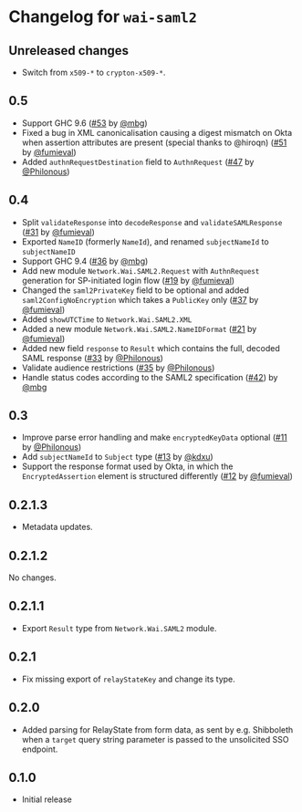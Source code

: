 # Changelog for `wai-saml2`

## Unreleased changes

-   Switch from `x509-*` to `crypton-x509-*`.

## 0.5

-   Support GHC 9.6 ([#53](https://github.com/mbg/wai-saml2/pull/53) by [@mbg](https://github.com/mbg))
-   Fixed a bug in XML canonicalisation causing a digest mismatch on Okta when assertion attributes are present (special thanks to @hiroqn) ([#51](https://github.com/mbg/wai-saml2/pull/51) by [@fumieval](https://github.com/fumieval))
-   Added `authnRequestDestination` field to `AuthnRequest` ([#47](https://github.com/mbg/wai-saml2/pull/47) by [@Philonous](https://github.com/Philonous))

## 0.4

-   Split `validateResponse` into `decodeResponse` and `validateSAMLResponse` ([#31](https://github.com/mbg/wai-saml2/pull/31) by [@fumieval](https://github.com/fumieval))
-   Exported `NameID` (formerly `NameId`), and renamed `subjectNameId` to `subjectNameID`
-   Support GHC 9.4 ([#36](https://github.com/mbg/wai-saml2/pull/36) by [@mbg](https://github.com/mbg))
-   Add new module `Network.Wai.SAML2.Request` with `AuthnRequest` generation for SP-initiated login flow ([#19](https://github.com/mbg/wai-saml2/pull/19) by [@fumieval](https://github.com/fumieval))
-   Changed the `saml2PrivateKey` field to be optional and added `saml2ConfigNoEncryption` which takes a `PublicKey` only ([#37](https://github.com/mbg/wai-saml2/pull/37) by [@fumieval](https://github.com/fumieval))
-   Added `showUTCTime` to `Network.Wai.SAML2.XML`
-   Added a new module `Network.Wai.SAML2.NameIDFormat` ([#21](https://github.com/mbg/wai-saml2/pull/21) by [@fumieval](https://github.com/fumieval))
-   Added new field `response` to `Result` which contains the full, decoded SAML response ([#33](https://github.com/mbg/wai-saml2/pull/33) by [@Philonous](https://github.com/Philonous))
-   Validate audience restrictions ([#35](https://github.com/mbg/wai-saml2/pull/35) by [@Philonous](https://github.com/Philonous))
-   Handle status codes according to the SAML2 specification ([#42](https://github.com/mbg/wai-saml2/pull/42)) by [@mbg](https://github.com/mbg)

## 0.3

-   Improve parse error handling and make `encryptedKeyData` optional ([#11](https://github.com/mbg/wai-saml2/pull/11) by [@Philonous](https://github.com/Philonous))
-   Add `subjectNameId` to `Subject` type ([#13](https://github.com/mbg/wai-saml2/pull/13) by [@kdxu](https://github.com/kdxu))
-   Support the response format used by Okta, in which the `EncryptedAssertion` element is structured differently ([#12](https://github.com/mbg/wai-saml2/pull/12) by [@fumieval](https://github.com/fumieval))

## 0.2.1.3

-   Metadata updates.

## 0.2.1.2

No changes.

## 0.2.1.1

-   Export `Result` type from `Network.Wai.SAML2` module.

## 0.2.1

-   Fix missing export of `relayStateKey` and change its type.

## 0.2.0

-   Added parsing for RelayState from form data, as sent by e.g. Shibboleth when a `target` query string parameter is passed to the unsolicited SSO endpoint.

## 0.1.0

-   Initial release
